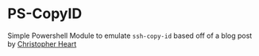 # PS-CopyID
Simple Powershell Module to emulate `ssh-copy-id` based off of a blog post by [Christopher Heart](https://www.chrisjhart.com/Windows-10-ssh-copy-id/)